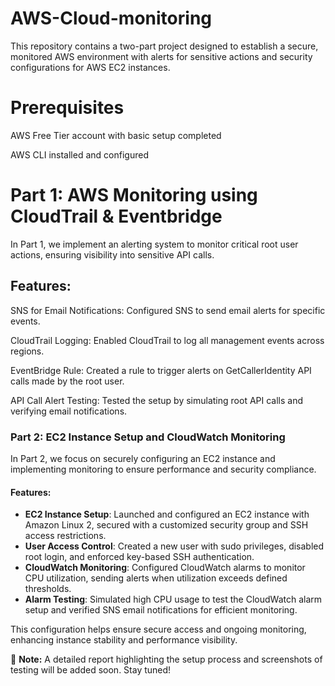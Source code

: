 # AWS-Cloud-monitoring
This repository contains a two-part project designed to establish a secure, monitored AWS environment with alerts for sensitive actions and security configurations for AWS EC2 instances.

# Prerequisites
AWS Free Tier account with basic setup completed

AWS CLI installed and configured


# Part 1: AWS Monitoring using CloudTrail & Eventbridge
In Part 1, we implement an alerting system to monitor critical root user actions, ensuring visibility into sensitive API calls.

## Features:
SNS for Email Notifications: Configured SNS to send email alerts for specific events.

CloudTrail Logging: Enabled CloudTrail to log all management events across regions.

EventBridge Rule: Created a rule to trigger alerts on GetCallerIdentity API calls made by the root user.

API Call Alert Testing: Tested the setup by simulating root API calls and verifying email notifications.

### Part 2: EC2 Instance Setup and CloudWatch Monitoring

In Part 2, we focus on securely configuring an EC2 instance and implementing monitoring to ensure performance and security compliance.

#### Features:
- **EC2 Instance Setup**: Launched and configured an EC2 instance with Amazon Linux 2, secured with a customized security group and SSH access restrictions.
- **User Access Control**: Created a new user with sudo privileges, disabled root login, and enforced key-based SSH authentication.
- **CloudWatch Monitoring**: Configured CloudWatch alarms to monitor CPU utilization, sending alerts when utilization exceeds defined thresholds.
- **Alarm Testing**: Simulated high CPU usage to test the CloudWatch alarm setup and verified SNS email notifications for efficient monitoring.

This configuration helps ensure secure access and ongoing monitoring, enhancing instance stability and performance visibility.

📄 **Note:** A detailed report highlighting the setup process and screenshots of testing will be added soon. Stay tuned!
